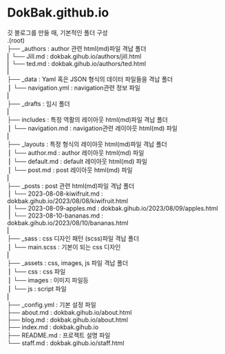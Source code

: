 # DokBak.github.io  
  
깃 블로그를 만들 때, 기본적인 폴더 구성  
.(root)  
├── _authors                    : author 관련 html(md)파일 격납 폴더  
⎜   └── Jill.md                 : dokbak.gihub.io/authors/jill.html  
⎜   └── ted.md                  : dokbak.gihub.io/authors/ted.html  
⎜  
├── _data                       : Yaml 혹은 JSON 형식의 데이터 파일들을 격납 폴더  
⎪   └── navigation.yml          : navigation관련 정보 파일  
⎜  
├── _drafts                     : 임시 폴더  
⎜  
├── includes                    : 특정 역활의 레이아웃 html(md)파일 격납 폴더  
⎪   └── navigation.md           : navigation관련 레이아웃 html(md) 파일  
⎜  
├── _layouts                    : 특정 형식의 레이아웃 html(md)파일 격납 폴더  
⎪   └── author.md               : author 레이아웃 html(md) 파일  
⎪   └── default.md              : default 레이아웃 html(md) 파일  
⎪   └── post.md                 : post 레이아웃 html(md) 파일  
⎜  
├── _posts                      : post 관련 html(md)파일 격납 폴더  
⎪   └── 2023-08-08-kiwifruit.md :   dokbak.gihub.io/2023/08/08/kiwifruit.html  
⎪   └── 2023-08-09-apples.md    :   dokbak.gihub.io/2023/08/09/apples.html  
⎪   └── 2023-08-10-bananas.md   :   dokbak.gihub.io/2023/08/10/bananas.html  
⎜  
├── _sass                       : css 디자인 패턴 (scss)파일 격납 폴더  
⎪   └── main.scss               : 기본이 되는 css 디자인  
⎜  
├── _assets                     : css, images, js 파일 격납 폴더  
⎪   └── css                     : css 파일  
⎪   └── images                  : 이미지 파일등  
⎪   └── js                      : script 파일  
⎜  
├── _config.yml                 : 기본 설정 파일  
├── about.md                    : dokbak.gihub.io/about.html  
├── blog.md                     : dokbak.gihub.io/about.html  
├── index.md                    : dokbak.gihub.io  
├── README.md                   : 프로젝트 설명 파일  
└── staff.md                    : dokbak.gihub.io/staff.html  
